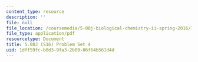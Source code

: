```yaml
---
content_type: resource
description: ''
file: null
file_location: /coursemedia/5-08j-biological-chemistry-ii-spring-2016/1dff59fcb0d39fa32b8906f64b561d4d_MIT5_08jS16ps4.pdf
file_type: application/pdf
resourcetype: Document
title: 5.08J (S16) Problem Set 4
uid: 1dff59fc-b0d3-9fa3-2b89-06f64b561d4d
---
```

